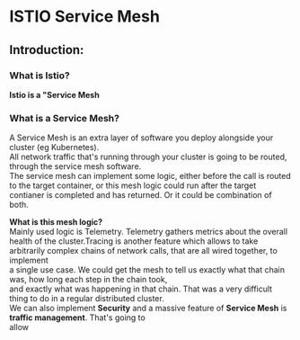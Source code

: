 # ISTIO Service Mesh

## Introduction:

### What is Istio?

**Istio is a "Service Mesh**  

### What is a Service Mesh?

A Service Mesh is an extra layer of software you deploy alongside your cluster (eg Kubernetes).  
All network traffic that's running through your cluster is going to be routed, through the service mesh
software.  
The service mesh can implement some logic, either before the call is routed to the target container, or this
mesh logic could run after the target contianer is completed and has returned. Or it could be combination of both.  

**What is this mesh logic?**  
Mainly used logic is Telemetry. Telemetry gathers metrics about the overall health of the cluster.Tracing is another 
feature which allows to take arbitrarily complex chains of network calls, that are all wired together, to implement  
a single use case. We could get the mesh to tell us exactly what that chain was, how long each step in the chain took,  
and exactly what was happening in that chain. That was a very difficult thing to do in a regular distributed cluster.  
We can also implement **Security** and a massive feature of **Service Mesh** is **traffic management**. That's going to  
allow 
